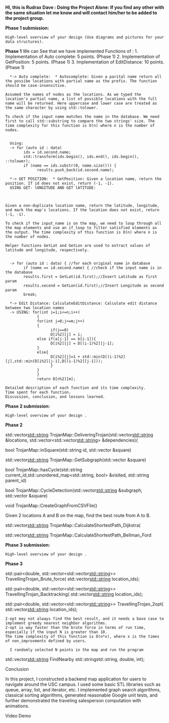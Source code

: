 <b>HI, this is Rudrax Dave : Doing the Project Alone: If you find any other with the same situation let me know and will contact him/her to be added to the project group.</b>

<b>Phase 1 submission:</b>

    High-level overview of your design (Use diagrams and pictures for your data structures).

<pr>
<b>Phase 1</b>
 We can See that we have implemented Functions of :
      1. Implementation of Auto complete: 5 points. (Phase 1)
      2. Implementation of GetPosition: 5 points. (Phase 1)
      3. Implementation of EditDistance: 10 points. (Phase 1)

      *-> Auto complete:  * Autocomplete: Given a parital name return all the possibe locations with partial name as the prefix. The function should be case-insensitive.

    Assumed the names of nodes as the locations. As we typed the location's partial name, a list of possible locations with the full name will be returned. Here uppercase and lower case are treated as the same character by using std::tolower.

    To check if the input name matches the name in the database. We need first to call std::substring to compare the two strings' size. The time complexity for this function is O(n) where n is the number of nodes.


      Using: 
      -> for (auto id : data) 
            ids = id.second.name;
            std::transform(ids.begin(), ids.end(), ids.begin(), ::tolower);
            if (name == ids.substr(0, name.size())) {
                  results.push_back(id.second.name);

      *-> GET POSITION:  * GetPosition: Given a location name, return the position. If id does not exist, return (-1, -1).
      USING GET- lONGITUDE AND GET lATITUDE:



    Given a non-duplicate location name, return the latitude, longitude, and mark the map's locations. If the location does not exist, return (-1, -1).

    To check if the input_name is on the map, we need to loop through all the map elements and use an if_loop to filter satisfied elements as the output. The time complexity of this function is O(n) where n is the number of nodes.

    Helper functions GetLat and GetLon are used to extract values of latitude and longitude, respectively.


      -> for (auto id : data) { //for each original name in database
            if (name == id.second.name) { //check if the input name is in the database
            results.first = GetLat(id.first);//Insert Latitude as first param
            results.second = GetLon(id.first);//Insert Longitude as second param
            break;

      *-> Edit Distance: CalculateEditDistance: Calculate edit distance between two location names
      -> USING: for(int i=1;i<=n;i++)
                  {
                  for(int j=0;j<=m;j++)
                  {
                        if(j==0)
                        D[i%2][j] = i; 
                  else if(a[j-1] == b[i-1]){
                        D[i%2][j] = D[(i-1)%2][j-1];
                  }
                  else{
                        D[i%2][j]=1 + std::min(D[(i-1)%2][j],std::min(D[i%2][j-1],D[(i-1)%2][j-1]));
                        }
                  }
                  }
                  return D[n%2][m];

    Detailed description of each function and its time complexity.
    Time spent for each function.
    Discussion, conclusion, and lessons learned.
</pr>

<b>Phase 2 submission:</b>


    High-level overview of your design .
<pr>
<b>Phase 2</b>

std::vector<std::string> TrojanMap::DeliveringTrojan(std::vector<std::string> &locations,
                                                     std::vector<std::vector<std::string>> &dependencies){


bool TrojanMap::inSquare(std::string id, std::vector<double> &square)

std::vector<std::string> TrojanMap::GetSubgraph(std::vector<double> &square)

bool TrojanMap::hasCycle(std::string current_id,std::unordered_map<std::string, bool> &visited, std::string parent_id)

bool TrojanMap::CycleDetection(std::vector<std::string> &subgraph, std::vector<double> &square)

void TrojanMap::CreateGraphFromCSVFile()

Given 2 locations A and B on the map, find the best route from A to B.


std::vector<std::string> TrojanMap::CalculateShortestPath_Dijkstra(

std::vector<std::string> TrojanMap::CalculateShortestPath_Bellman_Ford


</pr>

<b>Phase 3 submission:</b>


    High-level overview of your design .
<pr>
<b>Phase 3</b>

  std::pair<double, std::vector<std::vector<std::string>>> TravellingTrojan_Brute_force(
      std::vector<std::string> location_ids);
  
  std::pair<double, std::vector<std::vector<std::string>>> TravellingTrojan_Backtracking(
      std::vector<std::string> location_ids);
  
  std::pair<double, std::vector<std::vector<std::string>>> TravellingTrojan_2opt(
      std::vector<std::string> location_ids);


    2-opt may not always find the best result, and it needs a base case to implement greedy nearest neighbor algorithms.
    2-opt is way faster than the brute force in terms of run time, especially if the input N is greater than 10.
    The time complexity of this function is O(n*x), where x is the times of non_improvments defined by users.

      I randomly selected N points in the map and run the program

  std::vector<std::string> FindNearby std::stringstd::string, double, int);



</pr>

Conclusion

In this project, I constructed a backend map application for users to navigate around the USC campus. I used some basic STL libraries such as queue, array, list, and iterator, etc. I implemented graph search algorithms, classical sorting algorithms, generated reasonable Google unit tests, and further demonstrated the traveling salesperson computation with animations.

Video Demo

